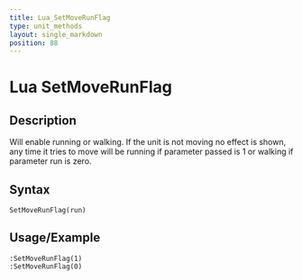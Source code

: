 ```yaml
---
title: Lua_SetMoveRunFlag
type: unit_methods
layout: single_markdown
position: 88
---
```


# Lua SetMoveRunFlag

## Description

Will enable running or walking. If the unit is not moving no effect is shown, any time it tries to move will be running if parameter passed is 1 or walking if parameter run is zero.

## Syntax

```
SetMoveRunFlag(run)
```

## Usage/Example

```
:SetMoveRunFlag(1)
:SetMoveRunFlag(0)
```
